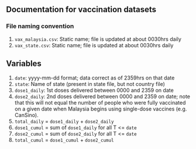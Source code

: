 ## Documentation for vaccination datasets

### File naming convention

1) `vax_malaysia.csv`: Static name; file is updated at about 0030hrs daily
2) `vax_state.csv`: Static name; file is updated at about 0030hrs daily

## Variables

1) `date`: yyyy-mm-dd format; data correct as of 2359hrs on that date
2) `state`: Name of state (present in state file, but not country file)
3) `dose1_daily`: 1st doses delivered between 0000 and 2359 on date
4) `dose2_daily`: 2nd doses delivered between 0000 and 2359 on date; note that this will not equal the number of people who were fully vaccinated on a given date when Malaysia begins using single-dose vaccines (e.g. CanSino).
5) `total_daily` = `dose1_daily` + `dose2_daily`
6) `dose1_cumul` = sum of `dose1_daily` for all T <= `date`
7) `dose2_cumul` = sum of `dose2_daily` for all T <= `date`
8) `total_cumul` = `dose1_cumul` + `dose2_cumul`
